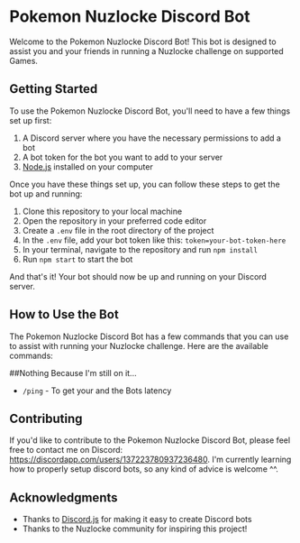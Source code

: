 # Pokemon Nuzlocke Discord Bot

Welcome to the Pokemon Nuzlocke Discord Bot! This bot is designed to assist you and your friends in running a Nuzlocke challenge on supported Games. 

## Getting Started

To use the Pokemon Nuzlocke Discord Bot, you'll need to have a few things set up first:

1. A Discord server where you have the necessary permissions to add a bot
2. A bot token for the bot you want to add to your server
3. [Node.js](https://nodejs.org/) installed on your computer

Once you have these things set up, you can follow these steps to get the bot up and running:

1. Clone this repository to your local machine
2. Open the repository in your preferred code editor
3. Create a `.env` file in the root directory of the project
4. In the `.env` file, add your bot token like this: `token=your-bot-token-here`
5. In your terminal, navigate to the repository and run `npm install`
6. Run `npm start` to start the bot

And that's it! Your bot should now be up and running on your Discord server.

## How to Use the Bot

The Pokemon Nuzlocke Discord Bot has a few commands that you can use to assist with running your Nuzlocke challenge. Here are the available commands:


##Nothing
Because I'm still on it...
- `/ping` - To get your and the Bots latency


## Contributing

If you'd like to contribute to the Pokemon Nuzlocke Discord Bot, please feel free to contact me on Discord: https://discordapp.com/users/137223780937236480.
I'm currently learning how to properly setup discord bots, so any kind of advice is welcome ^^.


## Acknowledgments

- Thanks to [Discord.js](https://discord.js.org/) for making it easy to create Discord bots
- Thanks to the Nuzlocke community for inspiring this project!
